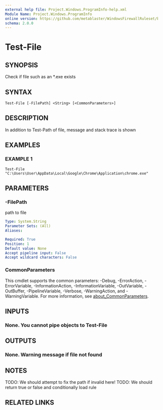 ```yaml
---
external help file: Project.Windows.ProgramInfo-help.xml
Module Name: Project.Windows.ProgramInfo
online version: https://github.com/metablaster/WindowsFirewallRuleset/blob/develop/Modules/Project.Windows.ProgramInfo/Help/en-US/Test-File.md
schema: 2.0.0
---
```


# Test-File

## SYNOPSIS
Check if file such as an *.exe exists

## SYNTAX

```
Test-File [-FilePath] <String> [<CommonParameters>]
```

## DESCRIPTION
In addition to Test-Path of file, message and stack trace is shown

## EXAMPLES

### EXAMPLE 1
```
Test-File "C:\Users\User\AppData\Local\Google\Chrome\Application\chrome.exe"
```

## PARAMETERS

### -FilePath
path to file

```yaml
Type: System.String
Parameter Sets: (All)
Aliases:

Required: True
Position: 1
Default value: None
Accept pipeline input: False
Accept wildcard characters: False
```

### CommonParameters
This cmdlet supports the common parameters: -Debug, -ErrorAction, -ErrorVariable, -InformationAction, -InformationVariable, -OutVariable, -OutBuffer, -PipelineVariable, -Verbose, -WarningAction, and -WarningVariable. For more information, see [about_CommonParameters](http://go.microsoft.com/fwlink/?LinkID=113216).

## INPUTS

### None. You cannot pipe objects to Test-File
## OUTPUTS

### None. Warning message if file not found
## NOTES
TODO: We should attempt to fix the path if invalid here!
TODO: We should return true or false and conditionally load rule

## RELATED LINKS
